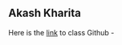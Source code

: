 
## Akash Kharita 

Here is the [link](https://github.com/UW-ESS-DS/MLGeo-Autumn22) to class Github - 
